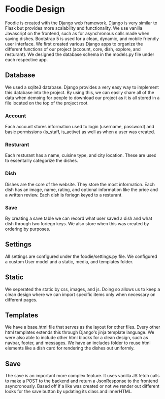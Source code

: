 # Foodie Design
Foodie is created with the Django web framework. Django is very similar to Flask but provides more scalability and functionality. We use vanilla Javascript on the frontend, such as for asynchronous calls made when saving dishes. Bootstrap 5 is used for a clean, dynamic, and mobile friendly user interface. We first created various Django apps to organize the different functions of our project (account, core, dish, explore, and resturant). We designed the database schema in the models.py file under each respective app.

## Database
We used a sqlite3 database. Django provides a very easy way to implement this database into the project. By using this, we can easily share all of the data when demoing for people to download our project as it is all stored in a file located on the top of the project root.

### Account
Each account stores information used to login (username, password) and basic permissions (is_staff, is_active) as well as when a user was created.

### Resturant
Each resturant has a name, cuisine type, and city location. These are used to essentailly categorize the dishes.

### Dish
Dishes are the core of the website. They store the most information. Each dish has an image, name, rating, and optional information like the price and a written review. Each dish is foriegn keyed to a resturant.

### Save
By creating a save table we can record what user saved a dish and what dish through two foriegn keys. We also store when this was created by ordering by purposes.

## Settings
All settings are configured under the foodie/settings.py file. We configured a custom User model and a static, media, and templates folder.

## Static
We seperated the static by css, images, and js. Doing so allows us to keep a clean design where we can import specific items only when necessary on different pages.

## Templates
We have a base.html file that serves as the layout for other files. Every other html templates extends this through Django's jinja template language. We were also able to include other html blocks for a clean design, such as navbar, footer, and messages. We have an includes folder to reuse html elements like a dish card for rendering the dishes out uniformly.

## Save
The save is an important more complex feature. It uses vanilla JS fetch calls to make a POST to the backend and return a JsonResponse to the frontend asyncronously. Based off if a like was created or not we render out different looks for the save button by updating its class and innerHTML. 